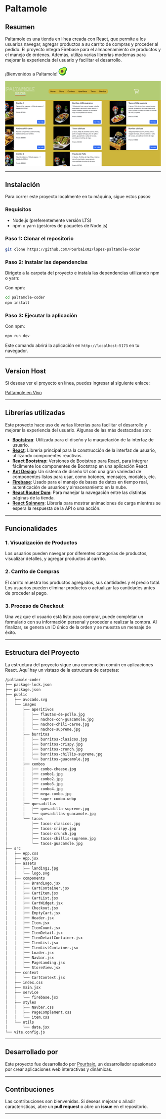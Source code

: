 
# Paltamole

## Resumen

Paltamole es una tienda en línea creada con React, que permite a los usuarios navegar, agregar productos a su carrito de compras y proceder al pedido. El proyecto integra Firebase para el almacenamiento de productos y el manejo de órdenes. Además, utiliza varias librerías modernas para mejorar la experiencia del usuario y facilitar el desarrollo.

¡Bienvenidos a Paltamole! ![Logo](./public/avocado.svg)

![Coder App Image](./public/tienda.png)  <!-- Asegúrate de poner tu propia URL de imagen -->

---

## Instalación

Para correr este proyecto localmente en tu máquina, sigue estos pasos:

### Requisitos

- Node.js (preferentemente versión LTS)
- npm o yarn (gestores de paquetes de Node.js)

### Paso 1: Clonar el repositorio

```bash
git clone https://github.com/Pourbaix02/lopez-paltamole-coder
```

### Paso 2: Instalar las dependencias

Dirígete a la carpeta del proyecto e instala las dependencias utilizando npm o yarn:

Con npm:

```bash
cd paltamole-coder
npm install
```


### Paso 3: Ejecutar la aplicación

Con npm:

```bash
npm run dev
```


Este comando abrirá la aplicación en `http://localhost:5173` en tu navegador.

---

## Version Host

Si deseas ver el proyecto en línea, puedes ingresar al siguiente enlace:

[Paltamole en Vivo](https://link-a-tu-app-en-produccion.com)

---

## Librerías utilizadas

Este proyecto hace uso de varias librerías para facilitar el desarrollo y mejorar la experiencia del usuario. Algunas de las más destacadas son:

- **[Bootstrap](https://getbootstrap.com/)**: Utilizada para el diseño y la maquetación de la interfaz de usuario.
- **[React](https://reactjs.org/)**: Librería principal para la construcción de la interfaz de usuario, utilizando componentes reactivos.
- **[React Bootstrap](https://react-bootstrap.github.io/)**: Versiones de Bootstrap para React, para integrar fácilmente los componentes de Bootstrap en una aplicación React.
- **[Ant Design](https://ant.design/)**: Un sistema de diseño UI con una gran variedad de componentes listos para usar, como botones, mensajes, modales, etc.
- **[Firebase](https://firebase.google.com/)**: Usado para el manejo de bases de datos en tiempo real, autenticación de usuarios y almacenamiento en la nube.
- **[React Router Dom](https://reactrouter.com/)**: Para manejar la navegación entre las distintas páginas de la tienda.
- **[React Spinners](https://www.npmjs.com/package/react-spinners)**: Librería para mostrar animaciones de carga mientras se espera la respuesta de la API o una acción.

---

## Funcionalidades

### 1. Visualización de Productos
Los usuarios pueden navegar por diferentes categorías de productos, visualizar detalles, y agregar productos al carrito.

### 2. Carrito de Compras
El carrito muestra los productos agregados, sus cantidades y el precio total. Los usuarios pueden eliminar productos o actualizar las cantidades antes de proceder al pago.

### 3. Proceso de Checkout
Una vez que el usuario está listo para comprar, puede completar un formulario con su información personal y proceder a realizar la compra. Al finalizar, se genera un ID único de la orden y se muestra un mensaje de éxito.

---

## Estructura del Proyecto

La estructura del proyecto sigue una convención común en aplicaciones React. Aquí hay un vistazo de la estructura de carpetas:

```
/paltamole-coder
├── package-lock.json
├── package.json
├── public
│   ├── avocado.svg
│   └── images
│       ├── aperitivos
│       │   ├── flautas-de-pollo.jpg
│       │   ├── nachos-con-guacamole.jpg
│       │   ├── nachos-chili-carne.jpg
│       │   └── nachos-supreme.jpg
│       ├── burritos
│       │   ├── burritos-clasicos.jpg
│       │   ├── burritos-crispy.jpg
│       │   ├── burritos-crunch.jpg
│       │   ├── burritos-chillis-supreme.jpg
│       │   └── burritos-guacamole.jpg
│       ├── combos
│       │   ├── combo-cheese.jpg
│       │   ├── combo1.jpg
│       │   ├── combo2.jpg
│       │   ├── combo3.jpg
│       │   ├── combo4.jpg
│       │   ├── mega-combo.jpg
│       │   └── super-combo.webp
│       ├── quesadillas
│       │   ├── quesadilla-supreme.jpg
│       │   └── quesadillas-guacamole.jpg
│       └── tacos
│           ├── tacos-clasicos.jpg
│           ├── tacos-crispy.jpg
│           ├── tacos-crunch.jpg
│           ├── tacos-chillis-supreme.jpg
│           └── tacos-guacamole.jpg
├── src
│   ├── App.css
│   ├── App.jsx
│   ├── assets
│   │   ├── landing1.jpg
│   │   └── logo.svg
│   ├── components
│   │   ├── BrandLogo.jsx
│   │   ├── CartContainer.jsx
│   │   ├── CartItem.jsx
│   │   ├── CartList.jsx
│   │   ├── CartWidget.jsx
│   │   ├── Checkout.jsx
│   │   ├── EmptyCart.jsx
│   │   ├── Header.jsx
│   │   ├── Item.jsx
│   │   ├── ItemCount.jsx
│   │   ├── ItemDetail.jsx
│   │   ├── ItemDetailContainer.jsx
│   │   ├── ItemList.jsx
│   │   ├── ItemListContainer.jsx
│   │   ├── Loader.jsx
│   │   ├── Navbar.jsx
│   │   ├── PageLanding.jsx
│   │   └── StoreView.jsx
│   ├── context
│   │   └── CartContext.jsx
│   ├── index.css
│   ├── main.jsx
│   ├── service
│   │   └── firebase.jsx
│   ├── styles
│   │   ├── Navbar.css
│   │   ├── PageComplement.css
│   │   └── item.css
│   └── utils
│       └── data.jsx
└── vite.config.js
```

---

## Desarrollado por

Este proyecto fue desarrollado por [Pourbaix](https://github.com/Pourbaix02), un desarrollador apasionado por crear aplicaciones web interactivas y dinámicas.

---

## Contribuciones

Las contribuciones son bienvenidas. Si deseas mejorar o añadir características, abre un **pull request** o abre un **issue** en el repositorio.

---

